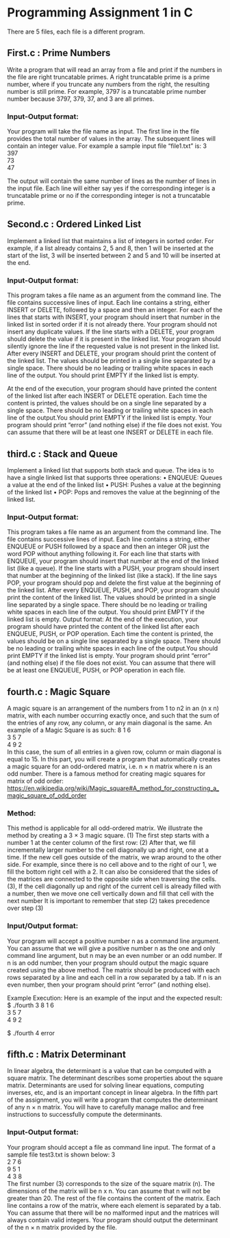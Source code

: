 # Programming Assignment 1 in C
There are 5 files, each file is a different program.

## First.c : Prime Numbers
Write a program that will read an array from a file and print if the numbers in the file are right truncatable primes. A right truncatable prime is a prime number, where if you truncate any numbers from the right, the resulting number is still prime. For example, 3797 is a truncatable prime number number because 3797, 379, 37, and 3 are all primes.

### Input-Output format: 
Your program will take the file name as input. The first line in the file provides the total number of values in the array. The subsequent lines will contain an integer value. For example a sample input file “file1.txt” is:
3 <br>
397<br>
73<br>
47<br>

The output will contain the same number of lines as the number of lines in the input file. Each line
will either say yes if the corresponding integer is a truncatable prime or no if the corresponding
integer is not a truncatable prime.

## Second.c : Ordered Linked List
Implement a linked list that maintains a list of integers in sorted order.
For example, if a list already contains 2, 5 and 8, then 1 will be inserted at the start of the list, 3 will be inserted between 2 and 5 and 10 will be inserted at the end.

### Input-Output format: 
This program takes a file name as an argument from the command line. The file
contains successive lines of input. Each line contains a string, either INSERT or DELETE, followed by a space and then an integer. For each of the lines that starts with INSERT, your program should insert that number in the linked list in sorted order if it is not already there. Your program should not insert any duplicate values. If the line starts with a DELETE, your program should delete the value if it is present in the linked list. Your program should silently ignore the line if the requested value is not present in the linked list. After every INSERT and DELETE, your program should print the content of the linked list. The values should be printed in a single line separated by a single space. There should be no leading or trailing white spaces in each line of the output. You should print EMPTY if the linked list is empty.

At the end of the execution, your program should have printed the content of the linked list after each INSERT or DELETE operation. Each time the content is printed, the values should be on a single line separated by a single space. There should be no leading or trailing white spaces in each line of the output.You should print EMPTY if the linked list is empty. Your program should print “error” (and nothing else) if the file does not exist. You can assume that there will be at least one INSERT or DELETE in each file.


## third.c : Stack and Queue
Implement a linked list that supports both stack and queue. The idea is to have a single linked list that supports three operations:
• ENQUEUE: Queues a value at the end of the linked list
• PUSH: Pushes a value at the beginning of the linked list
• POP: Pops and removes the value at the beginning of the linked list.

### Input-Output format: 
This program takes a file name as an argument from the command line. The file contains successive lines of input. Each line contains a string, either ENQUEUE or PUSH followed by a space and then an integer OR just the word POP without anything following it. For each line that starts with ENQUEUE, your program should insert that number at the end of the linked list (like a queue). If the line starts with a PUSH, your program should insert that number at the beginning of the linked list (like a stack). If the line says POP, your program should pop and delete the first value at the beginning of the linked list. After every ENQUEUE, PUSH, and POP, your program should print the content of the linked list. The values should be printed in a single line separated by a single space. There should be no leading or trailing white spaces in each line of the output. You should print EMPTY if the linked list is empty. Output format: At the end of the execution, your program should have printed the content of the linked list after each ENQUEUE, PUSH, or POP operation. Each time the content is printed, the values should be on a single line separated by a single space. There should be no leading or trailing white spaces in each line of the output.You should print EMPTY if the linked list is empty. Your program should print “error” (and nothing else) if the file does not exist. You can assume that there will be at least one ENQUEUE, PUSH, or POP operation in each file.

## fourth.c : Magic Square
A magic square is an arrangement of the numbers from 1 to n2 in an (n x n) matrix, with each number occurring exactly once, and such that the sum of the entries of any row, any column, or any main diagonal is the same.
An example of a Magic Square is as such:
8 1 6 <br>
3 5 7<br>
4 9 2<br>
In this case, the sum of all entries in a given row, column or main diagonal is equal to 15. In this part, you will create a program that automatically creates a magic square for an odd-ordered matrix, i.e. n × n matrix where n is an odd number. There is a famous method for creating magic squares for matrix of odd order: https://en.wikipedia.org/wiki/Magic_square#A_method_for_constructing_a_magic_square_of_odd_order

### Method: 
This method is applicable for all odd-ordered matrix. We illustrate the method by creating a 3 × 3 magic square.
(1) The first step starts with a number 1 at the center column of the first row:
(2) After that, we fill incrementally larger number to the cell diagonally up and right, one at a time. If the new cell goes outside of the matrix, we wrap around to the other side. For example, since there is no cell above and to the right of our 1, we fill the bottom right cell with a 2. It can also be considered that the sides of the matrices are connected to the opposite side when traversing the cells.
(3), If the cell diagonally up and right of the current cell is already filled with a number, then we move one cell vertically down and fill that cell with the next number
It is important to remember that step (2) takes precedence over step (3)
### Input/Output format:
Your program will accept a positive number n as a command line argument. You can assume that we will give a positive number n as the one and only command line argument, but n may be an even number or an odd number. If n is an odd number, then your program should output the magic square created using the above method. The matrix should be produced with each rows separated by a line and each cell in a row separated by a tab. If n is an even number, then your program should print “error” (and nothing else).

Example Execution:
Here is an example of the input and the expected result:
$ ./fourth 3
8 1 6 <br>
3 5 7<br>
4 9 2<br>

$ ./fourth 4
error

## fifth.c : Matrix Determinant
In linear algebra, the determinant is a value that can be computed with a square matrix. The determinant describes some properties about the square matrix. Determinants are used for solving linear equations, computing inverses, etc, and is an important concept in linear algebra. In the fifth part of the assignment, you will write a program that computes the determinant of any n × n matrix. You will have to carefully manage malloc and free instructions to successfully compute the determinants.

### Input-Output format:
Your program should accept a file as command line input. The format of a sample file test3.txt is shown below:
3<br>
2 7 6<br>
9 5 1<br>
4 3 8<br>
The first number (3) corresponds to the size of the square matrix (n). The dimensions of the matrix will be n x n. You can assume that n will not be greater than 20. The rest of the file contains the content of the matrix. Each line contains a row of the matrix, where each element is separated by a tab. You can assume that there will be no malformed input and the matrices will always contain valid integers. Your program should output the determinant of the n × n matrix provided by the file.


